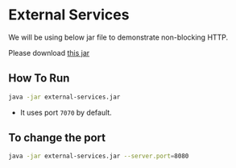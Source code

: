 # External Services

We will be using below jar file to demonstrate non-blocking HTTP.

Please download [this jar](https://github.com/vinsguru/java-reactive-programming-course/raw/master/02-external-services/external-services.jar)

## How To Run

```bash
java -jar external-services.jar
```
- It uses port `7070` by default.

## To change the port

```bash
java -jar external-services.jar --server.port=8080
```


